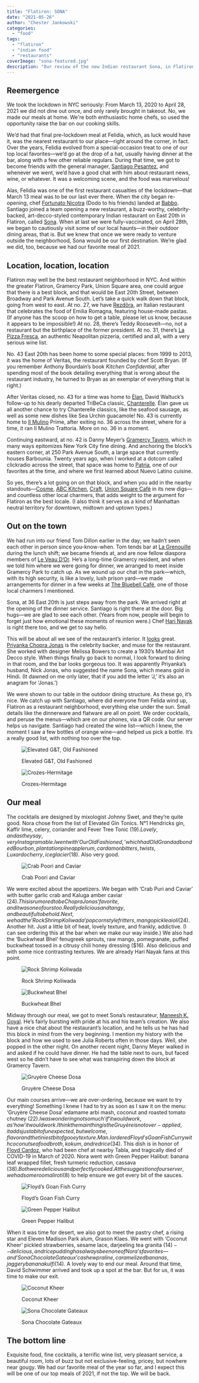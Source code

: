 ```yaml
---
title: "Flatiron: SONA"
date: "2021-05-26"
author: "Chester Jankowski"
categories: 
  - "food"
tags: 
  - "flatiron"
  - "indian food"
  - "restaurants"
coverImage: "sona-featured.jpg"
description: "Our review of the new Indian restaurant Sona, in Flatiron, NYC."
---
```


## Reemergence

We took the lockdown in NYC seriously: From March 13, 2020 to April 28, 2021 we did not dine out once, and only rarely brought in takeout. No, we made our meals at home. We're both enthusiastic home chefs, so used the opportunity raise the bar on our cooking skills.

We’d had that final pre-lockdown meal at Felidia, which, as luck would have it, was the nearest restaurant to our place—right around the corner, in fact. Over the years, Felidia evolved from a special-occasion treat to one of our top local favorites—we’d go at the drop of a hat, usually having dinner at the bar, along with a few other reliable regulars. During that time, we got to become friends with the general manager, [Santiago Pesantez](https://www.instagram.com/santo_ny/), and whenever we went, we’d have a good chat with him about restaurant news, wine, or whatever. It was a welcoming scene, and the food was marvelous!

Alas, Felidia was one of the first restaurant casualties of the lockdown—that March 13 meal was to be our last ever there. When the city began re-opening, chef [Fortunato Nicotra](https://www.instagram.com/fortunatonicotra/) (Dodo to his friends) landed at [Babbo](https://www.babbonyc.com). Santiago joined a team opening a new restaurant, a buzz-worthy, celebrity-backed, art-decco-styled contemporary Indian restaurant on East 20th in Flatiron, called [Sona](https://www.sona-nyc.com). When at last we were fully-vaccinated, on April 28th, we began to cautiously visit some of our local haunts—in their outdoor dining areas, that is. But we knew that once we were ready to venture outside the neighborhood, Sona would be our first destination. We’re glad we did, too, because we had our favorite meal of 2021.

## Location, location, location

Flatiron may well be the best restaurant neighborhood in NYC. And within the greater Flatiron, Gramercy Park, Union Square area, one could argue that there is a best block, and that would be East 20th Street, between Broadway and Park Avenue South. Let’s take a quick walk down that block, going from west to east. At no. 27, we have [Rezdôra](https://www.rezdora.nyc), an Italian restaurant that celebrates the food of Emilia Romagna, featuring house-made pastas. (If anyone has the scoop on how to get a table, please let us know, because it appears to be impossible!) At no. 28, there’s Teddy Roosevelt—no, not a restaurant but the birthplace of the former president. At no. 31, there’s [La Pizza Fresca](http://www.lapizzafresca.com), an authentic Neapolitan pizzeria, certified and all, with a very serious wine list.

No. 43 East 20th has been home to some special places: from 1999 to 2013, it was the home of Veritas, the restaurant founded by chef Scott Bryan. (If you remember Anthony Bourdain’s book _Kitchen Confidential_, after spending most of the book detailing everything that is wrong about the restaurant industry, he turned to Bryan as an exemplar of everything that is right.)

After Veritas closed, no. 43 for a time was home to [Élan](https://www.nytimes.com/2016/02/12/dining/elan-david-waltuck-flatiron-restaurant-will-close.html?smid=url-share), David Waltuck’s follow-up to his dearly departed TriBeCa classic, [Chanterelle](https://chanterellenyc.com/). Élan gave us all another chance to try Chanterelle classics, like the seafood sausage, as well as some new dishes like Sea Urchin guacamole! No. 43 is currently home to [Il Mulino](https://www.ilmulino.com/) Prime, after exiting no. 36 across the street, where for a time, it ran Il Mulino Trattoria. More on no. 36 in a moment.

Continuing eastward, at no. 42 is Danny Meyer’s [Gramercy Tavern](https://www.gramercytavern.com/), which in many ways epitomizes New York City fine dining. And anchoring the block’s eastern corner, at 250 Park Avenue South, a large space that currently houses Barbounia. Twenty years ago, when I worked at a dotcom called clickradio across the street, that space was home to [Patria](http://chefdouglasrodriguez.com/about-chef-rodriguez/), one of our favorites at the time, and where we first learned about Nuevo Latino cuisine.

So yes, there’s a lot going on on that block, and when you add in the nearby standouts—[Cosme](https://www.cosmenyc.com/), [ABC Kitchen](https://www.jean-georges.com/restaurants/united-states/new-york/abc-kitchen/), [Craft](https://www.craftrestaurant.com/), [Union Square Café](https://www.unionsquarecafe.com/) in its new digs—and countless other local charmers, that adds weight to the argument for Flatiron as the best locale. (I also think it serves as a kind of Manhattan neutral territory for downtown, midtown and uptown types.)

## Out on the town

We had run into our friend Tom Dillon earlier in the day; we hadn’t seen each other in person since you-know-when. Tom tends bar at [La Grenouille](http://la-grenouille.com/) during the lunch shift; we became friends at, and are now fellow diaspora members of [Le Veau D’Or](https://ny.eater.com/2009/1/30/6775673/who-goes-there-le-veau-d-or). He’s a long-time Gramercy resident, and when we told him where we were going for dinner, we arranged to meet inside Gramercy Park to catch up. As we wound up our chat in the park—which, with its high security, is like a lovely, lush prison yard—we made arrangements for dinner in a few weeks at [The Bluebell Café](https://thebluebellcafenyc.com/), one of those local charmers I mentioned.

Sona, at 36 East 20th is just steps away from the park. We arrived right at the opening of the dinner service. Santiago is right there at the door. Big hugs—we are glad to see each other. (Years from now, people will begin to forget just how emotional these moments of reunion were.) Chef [Hari Nayak](https://www.instagram.com/harinayak/) is right there too, and we get to say hello.

This will be about all we see of the restaurant’s interior. It [looks](https://www.vogue.com/article/first-look-inside-sona-priyanka-chopra-jonas-new-restaurant) great. [Priyanka Chopra Jonas](https://ny.eater.com/2021/3/8/22319544/priyanka-chopra-sona-nyc-restaurant-flatiron) is the celebrity backer, and muse for the restaurant. She worked with designer Melissa Bowers to create a 1930’s Mumbai Art Decco style. When things finally go back to normal, I look forward to dining in that room, and the bar looks gorgeous too. It was apparently Priyanka’s husband, Nick Jonas, who suggested the name Sona, which means gold in Hindi. (It dawned on me only later, that if you add the letter ‘J,’ it’s also an anagram for ‘Jonas.’)

We were shown to our table in the outdoor dining structure. As these go, it’s nice. We catch up with Santiago, where did everyone from Felida wind up, Flatiron as a restaurant neighborhood, everything else under the sun. Small details like the dinnerware and flatware are all on point. We order cocktails, and peruse the menus—which are on our phones, via a QR code. Our server helps us navigate. Santiago had created the wine list—which I knew, the moment I saw a few bottles of orange wine—and helped us pick a bottle. It’s a really good list, with nothing too over the top.

<figure>  

![Elevated G&T, Old Fashioned](images/sona-cocktails.jpg)

<figcaption>Elevated G&T, Old Fashioned</figcaption>
</figure>
    
<figure>

![Crozes-Hermitage](images/sona-wine.jpg)

<figcaption>Crozes-Hermitage</figcaption>
</figure>

## Our meal

The cocktails are designed by mixologist Johnny Swet, and they’re quite good. Nora chose from the list of Elevated Gin Tonics. N°1 Hendricks gin, Kaffir lime, celery, coriander and Fever Tree Tonic ($19). Lovely, and as they say, very Instagramable. I went with ‘Our Old Fashioned,’ which had Old Grandad bonded Bourbon, plantation pineapple rum, cardamon bitters, twists, Luxardo cherry, ice glacier ($18). Also very good.

<figure>

![Crab Poori and Caviar](images/sona-crab-poori.jpg)

<figcaption>Crab Poori and Caviar</figcaption>
</figure>

We were excited about the appetizers. We began with ‘Crab Puri and Caviar’ with butter garlic crab and Kaluga amber caviar ($24). This is rumored to be Chopra Jonas’ favorite, and it was one of ours too. Really delicious and tangy, and beautiful to behold. Next, we had the ‘Rock Shrimp Koliwada’ popcorn style fritters, mango pickle aioli ($24). Another hit. Just a little bit of heat, lovely texture, and frankly, addictive. (I can see ordering this at the bar when we make our way inside.) We also had the ‘Buckwheat Bhel’ fenugreek sprouts, raw mango, pomegranate, puffed buckwheat tossed in a citrusy chili honey dressing ($16). Also delicious and with some nice contrasting textures. We are already Hari Nayak fans at this point.

<figure>

![Rock Shrimp Koliwada](images/sona-rock-shrimp.jpg)

<figcaption>Rock Shrimp Koliwada</figcaption>
</figure>

<figure>

![Buckwheat Bhel](images/sona-buckwheat-bhel.jpg)

<figcaption>Buckwheat Bhel</figcaption>
</figure>

Midway through our meal, we got to meet Sona’s restaurateur, [Maneesh K. Goyal](https://www.instagram.com/maneeshkgoyal/). He’s fairly bursting with pride at his and his team’s creation. We also have a nice chat about the restaurant’s location, and he tells us he has had this block in mind from the very beginning. I mention my history with the block and how we used to see Julia Roberts often in those days. Well, she popped in the other night. On another recent night, Danny Meyer walked in and asked if he could have dinner. He had the table next to ours, but faced west so he didn’t have to see what was transpiring down the block at Gramercy Tavern.

<figure>

![Gruyère Cheese Dosa](images/sona-gruyere-cheese-dosa.jpg)

<figcaption>Gruyère Cheese Dosa</figcaption>
</figure>

Our main courses arrive—we are over-ordering, because we want to try everything! Something I knew I had to try as soon as I saw it on the menu: ‘Gruyère Cheese Dosa’ edamame arbi mash, coconut and roasted tomato chutney ($22). I was wondering not so much ‘if’ it would work, as ‘how’ it would work. I think the main thing is the Gruyère is not over-applied, it adds just a bit of unexpected, but welcome, flavor and the tiniest bit of gooey texture. Man. I ordered Floyd’s Goan Fish Curry with coconut seafood broth, kokum, and red rice ($34). This dish is in honor of [Floyd Cardoz](https://www.nytimes.com/2020/03/25/dining/floyd-cardoz-dead-coronavirus.html?smid=url-share), who had been chef at nearby Tabla, and tragically died of COVID-19 in March of 2020. Nora went with Green Pepper Halibut: banana leaf wrapped fillet, fresh turmeric reduction, cassava ($38). Both were delicious and perfectly cooked. At the suggestion of our server, we had some roomali roti ($8) to help ensure we got every bit of the sauces.

<figure>

![Floyd’s Goan Fish Curry](images/sona-floyd-goan-fish-curry.jpg)

<figcaption>Floyd’s Goan Fish Curry</figcaption>
</figure>

<figure>

![Green Pepper Halibut](images/sona-green-pepper-halibut.jpg)

<figcaption>Green Pepper Halibut</figcaption>
</figure>

When it was time for desert, we also got to meet the pastry chef, a rising star and Eleven Madison Park alum, Grason Klaes. We went with ‘Coconut Kheer’ pickled strawberries, sesame lace, darjeeling tea granita ($14)--delicious, and rice pudding has always been one of Nora’s favorites—and ‘Sona Chocolate Gateaux’ cashew praline, caramelized bananas, jaggery banana kulfi ($14). A lovely way to end our meal. Around that time, David Schwimmer arrived and took up a spot at the bar. But for us, it was time to make our exit.

<figure>

![Coconut Kheer](images/sona-coconut-kheer.jpg)

<figcaption>Coconut Kheer</figcaption>
</figure>

<figure>

![Sona Chocolate Gateaux](images/sona-chocolate-gateau.jpg)

<figcaption>Sona Chocolate Gateaux</figcaption>
</figure>

## The bottom line

Exquisite food, fine cocktails, a terrific wine list, very pleasant service, a beautiful room, lots of buzz but not exclusive-feeling, pricey, but nowhere near gougy. We had our favorite meal of the year so far, and I expect this will be one of our top meals of 2021, if not the top. We will be back.
